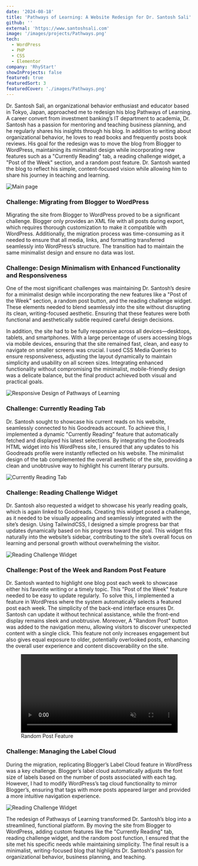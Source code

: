 ```yaml
---
date: '2024-08-18'
title: 'Pathways of Learning: A Website Redesign for Dr. Santosh Sali'
github: ''
external: 'https://www.santoshsali.com'
image: '/images/projects/Pathways.png'
tech:
  - WordPress
  - PHP
  - CSS
  - Elementor
company: 'RhyStart'
showInProjects: false
featured: true
featuredSort: 3
featuredCover: './images/Pathways.png'
---
```


Dr. Santosh Sali, an organizational behavior enthusiast and educator based in Tokyo, Japan, approached me to redesign his blog Pathways of Learning. A career convert from investment banking’s IT department to academia, Dr. Santosh has a passion for mentoring and teaching business planning, and he regularly shares his insights through his blog. In addition to writing about organizational behavior, he loves to read books and frequently posts book reviews. His goal for the redesign was to move the blog from Blogger to WordPress, maintaining its minimalist design while incorporating new features such as a "Currently Reading" tab, a reading challenge widget, a "Post of the Week" section, and a random post feature. Dr. Santosh wanted the blog to reflect his simple, content-focused vision while allowing him to share his journey in teaching and learning.

![Main page](/images/projects/Pathways1.png)

### Challenge: Migrating from Blogger to WordPress

Migrating the site from Blogger to WordPress proved to be a significant challenge. Blogger only provides an XML file with all posts during export, which requires thorough customization to make it compatible with WordPress. Additionally, the migration process was time-consuming as it needed to ensure that all media, links, and formatting transferred seamlessly into WordPress’s structure. The transition had to maintain the same minimalist design and ensure no data was lost.

### Challenge: Design Minimalism with Enhanced Functionality and Responsiveness

One of the most significant challenges was maintaining Dr. Santosh’s desire for a minimalist design while incorporating the new features like a "Post of the Week" section, a random post button, and the reading challenge widget. These elements needed to blend seamlessly into the site without disrupting its clean, writing-focused aesthetic. Ensuring that these features were both functional and aesthetically subtle required careful design decisions.

In addition, the site had to be fully responsive across all devices—desktops, tablets, and smartphones. With a large percentage of users accessing blogs via mobile devices, ensuring that the site remained fast, clean, and easy to navigate on smaller screens was crucial. I used CSS Media Queries to ensure responsiveness, adjusting the layout dynamically to maintain simplicity and usability on all screen sizes. Integrating enhanced functionality without compromising the minimalist, mobile-friendly design was a delicate balance, but the final product achieved both visual and practical goals.

![Responsive Design of Pathways of Learning](/images/projects/Pathways4.png)

### Challenge: Currently Reading Tab

Dr. Santosh sought to showcase his current reads on his website, seamlessly connected to his Goodreads account. To achieve this, I implemented a dynamic "Currently Reading" feature that automatically fetched and displayed his latest selections. By integrating the Goodreads HTML widget into his WordPress site, I ensured that any updates to his Goodreads profile were instantly reflected on his website. The minimalist design of the tab complemented the overall aesthetic of the site, providing a clean and unobtrusive way to highlight his current literary pursuits.

![Currently Reading Tab](/images/projects/Pathways5.png)

### Challenge: Reading Challenge Widget

Dr. Santosh also requested a widget to showcase his yearly reading goals, which is again linked to Goodreads. Creating this widget posed a challenge, as it needed to be visually appealing and seamlessly integrated with the site’s design. Using TailwindCSS, I designed a simple progress bar that updates dynamically based on his progress toward the goal. This widget fits naturally into the website’s sidebar, contributing to the site’s overall focus on learning and personal growth without overwhelming the visitor.

![Reading Challenge Widget](/images/projects/Pathways2.png)

### Challenge: Post of the Week and Random Post Feature

Dr. Santosh wanted to highlight one blog post each week to showcase either his favorite writing or a timely topic. This "Post of the Week" feature needed to be easy to update regularly. To solve this, I implemented a feature in WordPress where the system automatically selects a featured post each week. The simplicity of the back-end interface ensures Dr. Santosh can update it without technical assistance, while the front-end display remains sleek and unobtrusive. Moreover, A "Random Post" button was added to the navigation menu, allowing visitors to discover unexpected content with a single click. This feature not only increases engagement but also gives equal exposure to older, potentially overlooked posts, enhancing the overall user experience and content discoverability on the site.

<figure>
  <video width="100%" height="auto" autoplay loop muted playsinline>
    <source src="https://i.gyazo.com/272c918bb1f74d8ea9a9e402ad43b5dd.mp4" type="video/mp4">
    Your browser does not support the video tag.
  </video>
  <figcaption>Random Post Feature</figcaption>
</figure>

### Challenge: Managing the Label Cloud

During the migration, replicating Blogger’s Label Cloud feature in WordPress was a key challenge. Blogger’s label cloud automatically adjusts the font size of labels based on the number of posts associated with each tag. However, I had to modify WordPress’s tag cloud functionality to mirror Blogger’s, ensuring that tags with more posts appeared larger and provided a more intuitive navigation experience.

![Reading Challenge Widget](/images/projects/Pathways3.png)

The redesign of Pathways of Learning transformed Dr. Santosh’s blog into a streamlined, functional platform. By moving the site from Blogger to WordPress, adding custom features like the "Currently Reading" tab, reading challenge widget, and the random post function, I ensured that the site met his specific needs while maintaining simplicity. The final result is a minimalist, writing-focused blog that highlights Dr. Santosh's passion for organizational behavior, business planning, and teaching.
